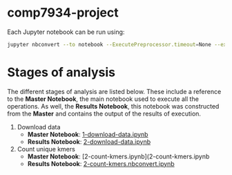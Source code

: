 # comp7934-project

Each Jupyter notebook can be run using:

```bash
jupyter nbconvert --to notebook --ExecutePreprocessor.timeout=None --execute [notebook.ipynb]
```

# Stages of analysis

The different stages of analysis are listed below. These include a reference to the **Master Notebook**, the main notebook used to execute all the operations. As well, the **Results Notebook**, this notebook was constructed from the **Master** and contains the output of the results of execution.

1. Download data
    * **Master Notebook**: [1-download-data.ipynb](1-download-data.ipynb)
    * **Results Notebook**: [2-download-data.ipynb](2-download-data.ipynb)
2. Count unique kmers
    * **Master Notebook**: [2-count-kmers.ipynb](2-count-kmers.ipynb
    * **Results Notebook**: [2-count-kmers.nbconvert.ipynb](2-count-kmers.nbconvert.ipynb)